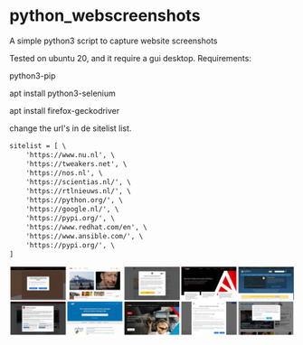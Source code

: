 # python_webscreenshots
A simple python3 script to capture website screenshots


Tested on ubuntu 20, and it require a gui desktop.
Requirements:

python3-pip

apt install python3-selenium

apt install firefox-geckodriver


change the url's in de sitelist list.

```
sitelist = [ \
    'https://www.nu.nl', \
    'https://tweakers.net', \
    'https://nos.nl', \
    'https://scientias.nl/', \
    'https://rtlnieuws.nl/', \
    'https://python.org/', \
    'https://google.nl/', \
    'https://pypi.org/', \
    'https://www.redhat.com/en', \
    'https://www.ansible.com/', \
    'https://pypi.org/', \
]
```

![Example](https://raw.githubusercontent.com/w2k8/python_webscreenshots/main/images/webscreenshot.png)
